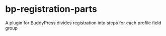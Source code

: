 # bp-registration-parts
A plugin for BuddyPress divides registration into steps for each profile field group 
